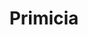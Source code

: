 ---
title: "Primicia"
url: /ciudad-autonoma-de-buenos-aires/primicia-alvarez-jonte/
shop: bolsas y maletas
---